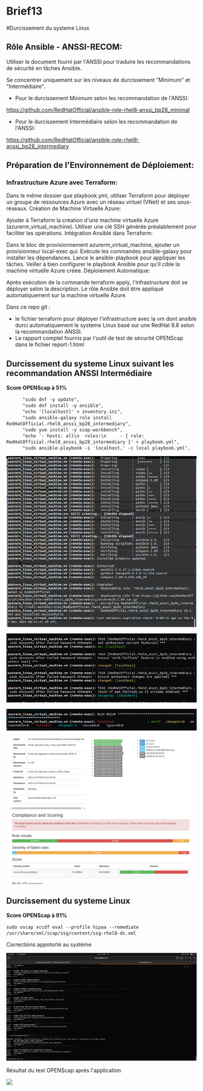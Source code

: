 # Brief13 
#Durcissement du systeme Linux

## Rôle Ansible - ANSSI-RECOM:


Utiliser le document fourni par l'ANSSI pour traduire les recommandations de sécurité en tâches Ansible.

Se concentrer uniquement sur les niveaux de durcissement "Minimum" et "Intermédiaire".


- Pour le durcissement Minimum selon les recommandation de l'ANSSI:

https://github.com/RedHatOfficial/ansible-role-rhel8-anssi_bp28_minimal

- Pour le durcissement Intermédiaire selon les recommandation de l'ANSSI:

https://github.com/RedHatOfficial/ansible-role-rhel8-anssi_bp28_intermediary


## Préparation de l'Environnement de Déploiement:


### Infrastructure Azure avec Terraform:

Dans le même dossier que playbook.yml, utiliser Terraform pour déployer un groupe de ressources Azure avec un réseau virtuel (VNet) et ses sous-réseaux.
Création de Machine Virtuelle Azure:

Ajouter à Terraform la création d'une machine virtuelle Azure (azurerm_virtual_machine).
Utiliser une clé SSH générée préalablement pour faciliter les opérations.
Intégration Ansible dans Terraform:

Dans le bloc de provisionnement azurerm_virtual_machine, ajouter un provisionneur local-exec qui:
Exécute les commandes ansible-galaxy pour installer les dépendances.
Lance le ansible-playbook pour appliquer les tâches.
Veiller à bien configurer le playbook Ansible pour qu'il cible la machine virtuelle Azure créée.
Déploiement Automatique:

Après exécution de la commande terraform apply, l'infrastructure doit se déployer selon la description.
Le rôle Ansible doit être appliqué automatiquement sur la machine virtuelle Azure.

Dans ce repo git :

- le fichier terraform pour déployer l'infrastructure avec la vm dont ansible durci automatiquement le systeme Linux basé sur une RedHat 8.8 selon la recommandation ANSSI.
- Le rapport complet fournis par l'outil de test de sécurité OPENScap dans le fichier report-1.html



## Durcissement du systeme Linux suivant les recommandation ANSSI Intermédiaire 
**Score OPENScap à 51%**

```
      "sudo dnf -y update",
      "sudo dnf install -y ansible",
      "echo '[localhost]' > inventory.ini",
      "sudo ansible-galaxy role install RedHatOfficial.rhel8_anssi_bp28_intermediary",
      "sudo yum install -y scap-workbench",
      "echo '- hosts: all\n  roles:\n     - { role: RedHatOfficial.rhel8_anssi_bp28_intermediary }' > playbook.yml",
      "sudo ansible-playbook -i 'localhost,' -c local playbook.yml",
```

![](https://github.com/simplon-nicolasmarty/Brief13-oscap-redhat/blob/main/Capture%20d%E2%80%99%C3%A9cran%20du%202023-11-02%2009-25-10.png)

![](https://github.com/simplon-nicolasmarty/Brief13-oscap-redhat/blob/main/Capture%20d%E2%80%99%C3%A9cran%20du%202023-11-02%2009-31-21.png)

![](https://github.com/simplon-nicolasmarty/Brief13-oscap-redhat/blob/main/Capture%20d%E2%80%99%C3%A9cran%20du%202023-11-02%2009-31-55.png)

![](https://github.com/simplon-nicolasmarty/Brief13-oscap-redhat/blob/main/Capture%20d%E2%80%99%C3%A9cran%20du%202023-11-02%2009-43-18.png)


## Durcissement du systeme Linux

**Score OPENScap à 91%**
```
sudo oscap xccdf eval --profile hipaa --remediate /usr/share/xml/scap/ssg/content/ssg-rhel8-ds.xml
```
Corrections appotorté au système

![](https://github.com/simplon-nicolasmarty/Brief13-oscap-redhat/blob/main/Capture%20d%E2%80%99%C3%A9cran%20du%202023-11-02%2016-07-37.png)

Résultat du test OPENScap après l'application

![](https://github.com/simplon-nicolasmarty/Brief13-oscap-redhat/blob/main/Capture%20d'%C3%A9cran%202023-10-23%20135530.png)

